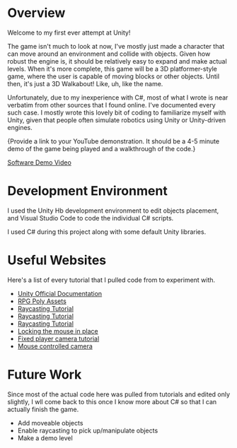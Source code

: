 # Overview

Welcome to my first ever attempt at Unity!

The game isn't much to look at now, I've mostly just made a character that can move around an environment and collide with objects. Given how robust the engine is, it should be relatively easy to expand and make actual levels. When it's more complete, this game will be a 3D platformer-style game, where the user is capable of moving blocks or other objects. Until then, it's just a 3D Walkabout! Like, uh, like the name. 

Unfortunately, due to my inexperience with C#, most of what I wrote is near verbatim from other sources that I found online. I've documented every such case. I mostly wrote this lovely bit of coding to familiarize myself with Unity, given that people often simulate robotics using Unity or Unity-driven engines. 

{Provide a link to your YouTube demonstration.  It should be a 4-5 minute demo of the game being played and a walkthrough of the code.}

[Software Demo Video](http://youtube.link.goes.here)

# Development Environment

I used the Unity Hb development environment to edit objects placement, and Visual Studio Code to code the individual C# scripts.

I used C# during this project along with some default Unity libraries. 

# Useful Websites

Here's a list of every tutorial that I pulled code from to experiment with. 

* [Unity Official Documentation](https://docs.unity3d.com/Manual/nav-CreateNavMeshAgent.html)
* [RPG Poly Assets](https://assetstore.unity.com/packages/3d/environments/landscapes/rpg-poly-pack-lite-148410)
* [Raycasting Tutorial](https://www.monkeykidgc.com/2021/03/raycasthit-unity.html)
* [Raycasting Tutorial](https://www.monkeykidgc.com/2021/03/raycasthit-unity.html)
* [Raycasting Tutorial](https://www.monkeykidgc.com/2021/03/raycasthit-unity.html)
* [Locking the mouse in place](https://www.youtube.com/watch?v=wnHVryNtuuc)
* [Fixed player camera tutorial](https://kylewbanks.com/blog/unity-make-camera-follow-player-smoothly-and-fluidly)
* [Mouse controlled camera](https://gamedev.stackexchange.com/questions/104693/how-to-use-input-getaxismouse-x-y-to-rotate-the-camera)

# Future Work

Since most of the actual code here was pulled from tutorials and edited only slightly, I wll come back to this once I know more about C# so that I can actually finish the game. 

* Add moveable objects
* Enable raycasting to pick up/manipulate objects
* Make a demo level